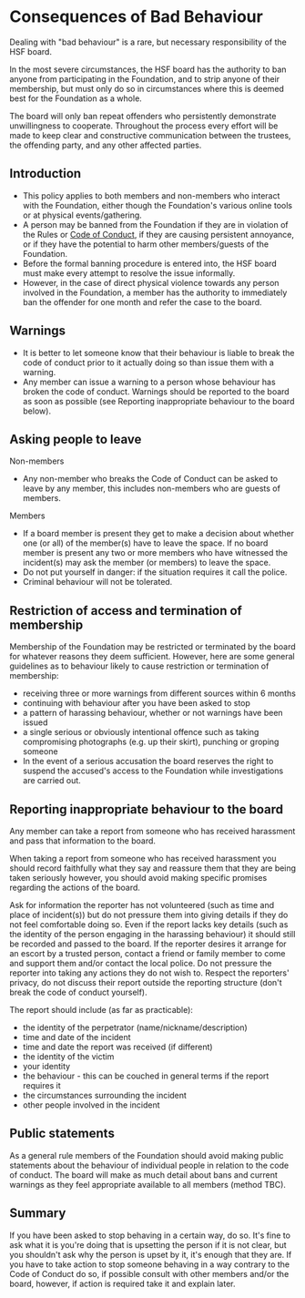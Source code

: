 # Consequences of Bad Behaviour

Dealing with "bad behaviour" is a rare, but necessary responsibility of the HSF board.

In the most severe circumstances, the HSF board has the authority to ban anyone from participating in the Foundation, and to strip anyone of their membership, but must only do so in circumstances where this is deemed best for the Foundation as a whole.

The board will only ban repeat offenders who persistently demonstrate unwillingness to cooperate. Throughout the process every effort will be made to keep clear and constructive communication between the trustees, the offending party, and any other affected parties.


## Introduction

* This policy applies to both members and non-members who interact with the Foundation, either though the Foundation's various online tools or at physical events/gathering.
* A person may be banned from the Foundation if they are in violation of the Rules or [Code of Conduct](codeOfConduct.md), if they are causing persistent annoyance, or if they have the potential to harm other members/guests of the Foundation.
* Before the formal banning procedure is entered into, the HSF board must make every attempt to resolve the issue informally.
* However, in the case of direct physical violence towards any person involved in the Foundation, a member has the authority to immediately ban the offender for one month and refer the case to the board.


## Warnings
* It is better to let someone know that their behaviour is liable to break the code of conduct prior to it actually doing so than issue them with a warning.
* Any member can issue a warning to a person whose behaviour has broken the code of conduct. Warnings should be reported to the board as soon as possible (see Reporting inappropriate behaviour to the board below).


## Asking people to leave
Non-members
* Any non-member who breaks the Code of Conduct can be asked to leave by any member, this includes non-members who are guests of members.

Members
* If a board member is present they get to make a decision about whether one (or all) of the member(s) have to leave the space. If no board member is present any two or more members who have witnessed the incident(s) may ask the member (or members) to leave the space.
* Do not put yourself in danger: if the situation requires it call the police.
* Criminal behaviour will not be tolerated.


## Restriction of access and termination of membership
Membership of the Foundation may be restricted or terminated by the board for whatever reasons they deem sufficient. However, here are some general guidelines as to behaviour likely to cause restriction or termination of membership:

* receiving three or more warnings from different sources within 6 months
* continuing with behaviour after you have been asked to stop
* a pattern of harassing behaviour, whether or not warnings have been issued
* a single serious or obviously intentional offence such as taking compromising photographs (e.g. up their skirt), punching or groping someone
* In the event of a serious accusation the board reserves the right to suspend the accused's access to the Foundation while investigations are carried out.


## Reporting inappropriate behaviour to the board
Any member can take a report from someone who has received harassment and pass that information to the board.

When taking a report from someone who has received harassment you should record faithfully what they say and reassure them that they are being taken seriously however, you should avoid making specific promises regarding the actions of the board.

Ask for information the reporter has not volunteered (such as time and place of incident(s)) but do not pressure them into giving details if they do not feel comfortable doing so. Even if the report lacks key details (such as the identity of the person engaging in the harassing behaviour) it should still be recorded and passed to the board. If the reporter desires it arrange for an escort by a trusted person, contact a friend or family member to come and support them and/or contact the local police. Do not pressure the reporter into taking any actions they do not wish to. Respect the reporters' privacy, do not discuss their report outside the reporting structure (don't break the code of conduct yourself).

The report should include (as far as practicable):
* the identity of the perpetrator (name/nickname/description)
* time and date of the incident
* time and date the report was received (if different)
* the identity of the victim
* your identity
* the behaviour - this can be couched in general terms if the report requires it
* the circumstances surrounding the incident
* other people involved in the incident


## Public statements
As a general rule members of the Foundation should avoid making public statements about the behaviour of individual people in relation to the code of conduct.
The board will make as much detail about bans and current warnings as they feel appropriate available to all members (method TBC).


## Summary
If you have been asked to stop behaving in a certain way, do so. It's fine to ask what it is you're doing that is upsetting the person if it is not clear, but you shouldn't ask why the person is upset by it, it's enough that they are.
If you have to take action to stop someone behaving in a way contrary to the Code of Conduct do so, if possible consult with other members and/or the board, however, if action is required take it and explain later.
